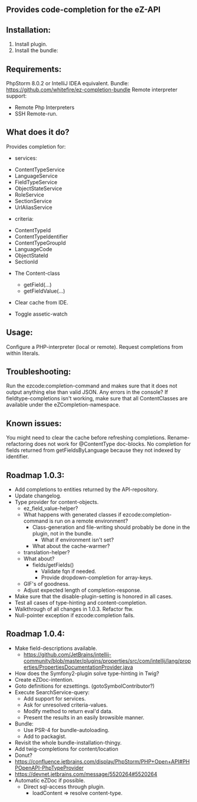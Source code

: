 Provides code-completion for the eZ-API
---------------------------------------

Installation:
-------------
1. Install plugin.
2. Install the bundle:

Requirements:
-------------
PhpStorm 8.0.2 or IntelliJ IDEA equivalent.
Bundle: https://github.com/whitefire/ez-completion-bundle
Remote interpreter support:
 - Remote Php Interpreters
 - SSH Remote-run.

What does it do?
----------------
Provides completion for:

* services:
 - ContentTypeService
 - LanguageService
 - FieldTypeService
 - ObjectStateService
 - RoleService
 - SectionService
 - UrlAliasService

* criteria:
 - ContentTypeId
 - ContentTypeIdentifier
 - ContentTypeGroupId
 - LanguageCode
 - ObjectStateId
 - SectionId

* The Content-class
    - getField(...)
    - getFieldValue(...)

* Clear cache from IDE.
* Toggle assetic-watch

Usage:
------
Configure a PHP-interpreter (local or remote).
Request completions from within literals.

Troubleshooting:
----------------
Run the ezcode:completion-command and makes sure that it does not output anything else than valid JSON.
Any errors in the console?
If fieldtype-completions isn't working, make sure that all ContentClasses are available under the eZCompletion-namespace.

Known issues:
-------------
You might need to clear the cache before refreshing completions.
Rename-refactoring does not work for @ContentType doc-blocks.
No completion for fields returned from getFieldsByLanguage because they not indexed by identifier.

Roadmap 1.0.3:
--------------
* Add completions to entities returned by the API-repository.
* Update changelog.
* Type provider for content-objects.
    - ez_field_value-helper?
    - What happens with generated classes if ezcode:completion-command is run on a remote environment?
        - Class-generation and file-writing should probably be done in the plugin, not in the bundle.
            - What if environment isn't set?
        - What about the cache-warmer?
    - translation-helper?
    - What about?
        - fields/getFields()
            - Validate fqn if needed.
            - Provide dropdown-completion for array-keys.
    - GIF's of goodness.
    - Adjust expected length of completion-response.
* Make sure that the disable-plugin-setting is honored in all cases.
* Test all cases of type-hinting and content-completion.
* Walkthrough of all changes in 1.0.3. Refactor ftw.
* Null-pointer exception if ezcode:completion fails.

Roadmap 1.0.4:
--------------
* Make field-descriptions available.
    - https://github.com/JetBrains/intellij-community/blob/master/plugins/properties/src/com/intellij/lang/properties/PropertiesDocumentationProvider.java
* How does the Symfony2-plugin solve type-hinting in Twig?
* Create eZDoc-intention.
* Goto definitions for ezsettings. (gotoSymbolContributor?)
* Execute SearchService-query:
    - Add support for services.
    - Ask for unresolved criteria-values.
    - Modify method to return eval'd data.
    - Present the results in an easily browsible manner.
* Bundle:
    - Use PSR-4 for bundle-autoloading.
    - Add to packagist.
* Revisit the whole bundle-installation-thingy.
* Add twig-completions for content/location
* Donut?
* https://confluence.jetbrains.com/display/PhpStorm/PHP+Open+API#PHPOpenAPI-PhpTypeProvider
* https://devnet.jetbrains.com/message/5520264#5520264
* Automatic eZDoc if possible.
    - Direct sql-access through plugin.
        - loadContent => resolve content-type.

